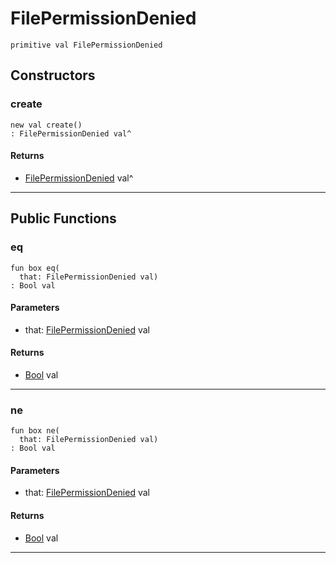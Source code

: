 # FilePermissionDenied

```pony
primitive val FilePermissionDenied
```

## Constructors

### create

```pony
new val create()
: FilePermissionDenied val^
```

#### Returns

* [FilePermissionDenied](files-FilePermissionDenied) val^

---

## Public Functions

### eq

```pony
fun box eq(
  that: FilePermissionDenied val)
: Bool val
```
#### Parameters

*   that: [FilePermissionDenied](files-FilePermissionDenied) val

#### Returns

* [Bool](builtin-Bool) val

---

### ne

```pony
fun box ne(
  that: FilePermissionDenied val)
: Bool val
```
#### Parameters

*   that: [FilePermissionDenied](files-FilePermissionDenied) val

#### Returns

* [Bool](builtin-Bool) val

---

